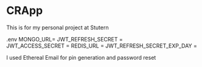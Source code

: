 # CRApp
This is for my personal project at Stutern


.env
MONGO_URL=
JWT_REFRESH_SECRET =  
JWT_ACCESS_SECRET = 
REDIS_URL = 
JWT_REFRESH_SECRET_EXP_DAY = 


I used Ethereal Email for pin generation and password reset
